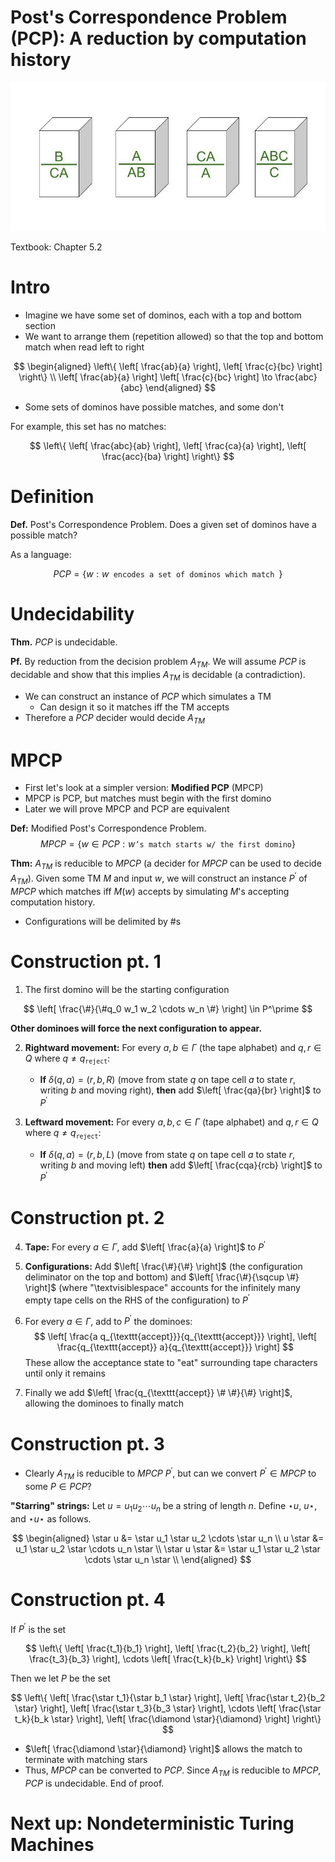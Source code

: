 
# Post's Correspondence Problem (PCP): A reduction by computation history

![](figures/pcp.jpg)

Textbook: Chapter 5.2

# Intro

- Imagine we have some set of dominos, each with a top and
    bottom section
- We want to arrange them (repetition allowed) so that the top
    and bottom match when read left to right

$$
\begin{aligned}
    \left\{ \left[
        \frac{ab}{a}
    \right],
    \left[
        \frac{c}{bc}
    \right] \right\} \\
    \left[
        \frac{ab}{a}
    \right]
    \left[
        \frac{c}{bc}
    \right]
    \to
    \frac{abc}{abc}
\end{aligned}
$$

- Some sets of dominos have possible matches, and some don't

For example, this set has no matches:

$$
\left\{
    \left[
        \frac{abc}{ab}
    \right],
    \left[
        \frac{ca}{a}
    \right],
    \left[
        \frac{acc}{ba}
    \right]
\right\}
$$

# Definition

**Def.** Post's Correspondence Problem. Does a given set of
dominos have a possible match?

As a language:

$$
PCP = \{ w: w \texttt{ encodes a set of dominos which match } \}
$$

# Undecidability

**Thm.** $PCP$ is undecidable.

**Pf.** By reduction from the decision problem $A_{TM}$. We will
assume $PCP$ is decidable and show that this implies $A_{TM}$ is
decidable (a contradiction).

- We can construct an instance of $PCP$ which simulates a TM
    - Can design it so it matches iff the TM accepts
- Therefore a $PCP$ decider would decide $A_{TM}$

# MPCP

- First let's look at a simpler version: **Modified PCP** (MPCP)
- MPCP is PCP, but matches must begin with the first domino
- Later we will prove MPCP and PCP are equivalent

**Def:** Modified Post's Correspondence Problem.
$$
MPCP = \left\{
    w \in PCP: w \texttt{'s match starts w/ the first domino}
\right\}
$$

**Thm:** $A_{TM}$ is reducible to $MPCP$ (a decider for $MPCP$
can be used to decide $A_{TM}$). Given some TM $M$ and input
$w$, we will construct an instance $P^\prime$ of $MPCP$ which
matches iff $M(w)$ accepts by simulating $M$'s accepting
computation history.

- Configurations will be delimited by $\#$s

# Construction pt. 1

1. The first domino will be the starting configuration

$$
\left[
    \frac{\#}{\#q_0 w_1 w_2 \cdots w_n \#}
\right] \in P^\prime
$$

**Other dominoes will force the next configuration to appear.**

2. **Rightward movement:** For every $a, b \in \Gamma$ (the tape
    alphabet) and $q, r \in Q$ where
    $q \ne q_{\texttt{reject}}$:
    - **If** $\delta(q, a) = (r, b, R)$ (move from state $q$ on
        tape cell $a$ to state $r$, writing $b$ and moving
        right), **then** add $\left[ \frac{qa}{br} \right]$ to
        $P^\prime$

3. **Leftward movement:** For every $a, b, c \in \Gamma$ (tape
    alphabet) and $q, r \in Q$ where
    $q \ne q_{\texttt{reject}}$:
    - **If** $\delta(q, a) = (r, b, L)$ (move from state $q$ on
        tape cell $a$ to state $r$, writing $b$ and moving
        left) **then** add $\left[ \frac{cqa}{rcb} \right]$ to
        $P^\prime$

# Construction pt. 2

4. **Tape:** For every $a \in \Gamma$, add
    $\left[ \frac{a}{a} \right]$ to $P^\prime$

5. **Configurations:** Add $\left[ \frac{\#}{\#} \right]$ (the
    configuration deliminator on the top and bottom) and
    $\left[ \frac{\#}{\sqcup \#} \right]$ (where
    "\textvisiblespace" accounts for the infinitely many empty
    tape cells on the RHS of the configuration) to $P^\prime$

6. For every $a \in \Gamma$, add to $P^\prime$ the dominoes:
    $$
    \left[
        \frac{a q_{\texttt{accept}}}{q_{\texttt{accept}}}
    \right],
    \left[
        \frac{q_{\texttt{accept}} a}{q_{\texttt{accept}}}
    \right]
    $$
    These allow the acceptance state to "eat" surrounding
    tape characters until only it remains

7. Finally we add
    $\left[ \frac{q_{\texttt{accept}} \# \#}{\#} \right]$,
    allowing the dominoes to finally match

# Construction pt. 3

- Clearly $A_{TM}$ is reducible to $MPCP$ $P^\prime$, but can we
    convert $P^\prime \in MPCP$ to some $P \in PCP$?

**"Starring" strings:** Let $u = u_1 u_2 \cdots u_n$ be a
string of length $n$. Define $\star u$, $u \star$, and
$\star u \star$ as follows.

$$
\begin{aligned}
    \star u       &= \star u_1 \star u_2       \cdots \star u_n
        \\
          u \star &=       u_1 \star u_2 \star \cdots       u_n
        \star \\
    \star u \star &= \star u_1 \star u_2 \star \cdots \star u_n
        \star \\
\end{aligned}
$$

# Construction pt. 4

If $P^\prime$ is the set

$$
\left\{
    \left[
        \frac{t_1}{b_1}
    \right],
    \left[
        \frac{t_2}{b_2}
    \right],
    \left[
        \frac{t_3}{b_3}
    \right],
    \cdots
    \left[
        \frac{t_k}{b_k}
    \right]
\right\}
$$

Then we let $P$ be the set

$$
\left\{
    \left[
        \frac{\star t_1}{\star b_1 \star}
    \right],
    \left[
        \frac{\star t_2}{b_2 \star}
    \right],
    \left[
        \frac{\star t_3}{b_3 \star}
    \right],
    \cdots
    \left[
        \frac{\star t_k}{b_k \star}
    \right],
    \left[
        \frac{\diamond \star}{\diamond}
    \right]
\right\}
$$

- $\left[ \frac{\diamond \star}{\diamond} \right]$ allows the
    match to terminate with matching stars
- Thus, $MPCP$ can be converted to $PCP$. Since $A_{TM}$ is
    reducible to $MPCP$, $PCP$ is undecidable. End of proof.

# Next up: Nondeterministic Turing Machines
